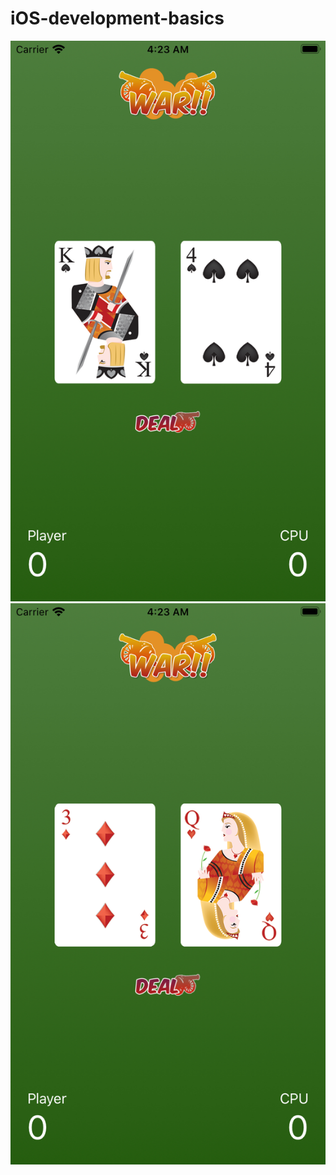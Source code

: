# iOS-development-basics

![Demo](https://github.com/PaulVitalis200/iOS-development-basics/blob/warcard-game/screenshot1.png?raw=true)
![Demo2](https://github.com/PaulVitalis200/iOS-development-basics/blob/warcard-game/screenshot2.png?raw=true)